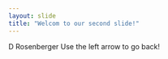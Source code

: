 ```yaml
---
layout: slide
title: "Welcom to our second slide!"
---
```

D Rosenberger
Use the left arrow to go back!
